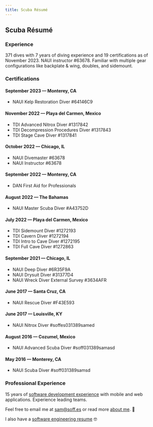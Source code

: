 ```yaml
---
title: Scuba Résumé
---
```


## Scuba Résumé

### Experience

371 dives with 7 years of diving experience and 19 certifications as of November 2023. NAUI instructor #63678. Familiar with multiple gear configurations like backplate & wing, doubles, and sidemount.

### Certifications

#### September 2023 — Monterey, CA

* NAUI Kelp Restoration Diver #64146C9

#### November 2022 — Playa del Carmen, Mexico

* TDI Advanced Nitrox Diver #1317842
* TDI Decompression Procedures Diver #1317843
* TDI Stage Cave Diver #1317841

#### October 2022 — Chicago, IL

* NAUI Divemaster #63678
* NAUI Instructor #63678

#### September 2022 — Monterey, CA

* DAN First Aid for Professionals

#### August 2022 — The Bahamas

* NAUI Master Scuba Diver #A43752D

#### July 2022 — Playa del Carmen, Mexico

* TDI Sidemount Diver #1272193
* TDI Cavern Diver #1272194
* TDI Intro to Cave Diver #1272195
* TDI Full Cave Diver #1272863

#### September 2021 — Chicago, IL

* NAUI Deep Diver #6R35F9A
* NAUI Drysuit Diver #31377D4
* NAUI Wreck Diver External Survey #3634AFR

#### June 2017 — Santa Cruz, CA

* NAUI Rescue Diver #F43E593

#### June 2017 — Louisville, KY

* NAUI Nitrox Diver #soffes031389samed

#### August 2016 — Cozumel, Mexico

* NAUI Advanced Scuba Diver #soff031389samasd

#### May 2016 — Monterey, CA

* NAUI Scuba Diver #soff031389samsd

### Professional Experience

15 years of [software development experience](/resume) with mobile and web applications. Experience leading teams.

Feel free to email me at [sam@soff.es](mailto:sam@soff.es) or read more [about me](/about). 👋

I also have a [software engineering resume](/resume) 🤓
